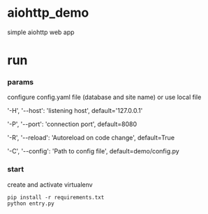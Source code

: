 # aiohttp_demo
simple aiohttp web app

# run

### params
configure config.yaml file (database and site name)
or use local file

'-H', '--host': 'listening host', default='127.0.0.1'

'-P', '--port': 'connection port', default=8080

'-R', '--reload': 'Autoreload on code change', default=True

'-C', '--config': 'Path to config file', default=demo/config.py

### start
create and activate virtualenv
```
pip install -r requirements.txt
python entry.py
```